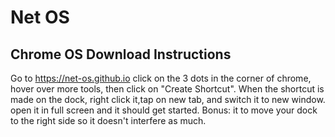 # Net OS
## Chrome OS Download Instructions
Go to https://net-os.github.io click on the 3 dots in the corner of chrome, hover over more tools, then click on "Create Shortcut". When the shortcut is made on the dock, right click it,tap on new tab, and switch it to new window. open it in full screen and it should get started. Bonus: it to move your dock to the right side so it doesn't interfere as much.
